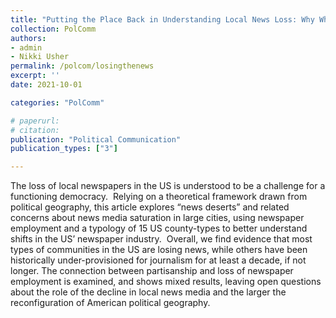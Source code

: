 ```yaml
---
title: "Putting the Place Back in Understanding Local News Loss: Why Where the News is Lost (and how we measure it) Matters (Forthcoming)"
collection: PolComm
authors: 
- admin
- Nikki Usher
permalink: /polcom/losingthenews
excerpt: ''
date: 2021-10-01

categories: "PolComm"

# paperurl: 
# citation:
publication: "Political Communication"
publication_types: ["3"]

---
```


The loss of local newspapers in the US is understood to be a challenge for a functioning democracy.  Relying on a theoretical framework drawn from political geography, this article explores “news deserts” and related concerns about news media saturation in large cities, using newspaper employment and a typology of 15 US county-types to better understand shifts in the US’ newspaper industry.  Overall, we find evidence that most types of communities in the US are losing news, while others have been historically under-provisioned for journalism for at least a decade, if not longer. The connection between partisanship and loss of newspaper employment is examined, and shows mixed results, leaving open questions about the role of the decline in local news media and the larger the reconfiguration of American political geography.  
